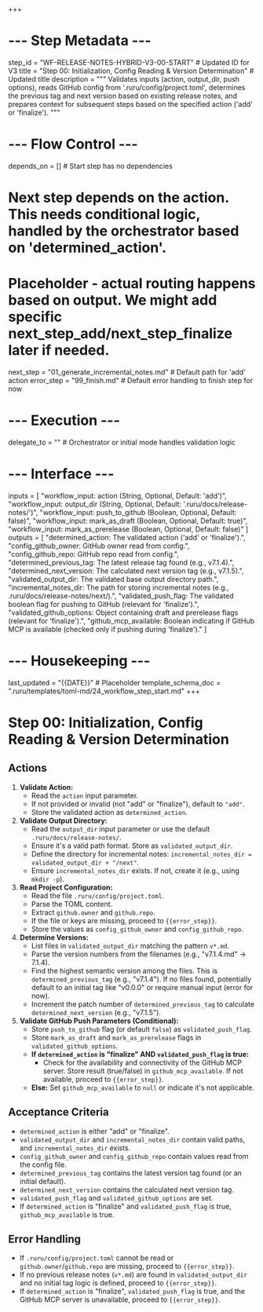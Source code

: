 +++
# --- Step Metadata ---
step_id = "WF-RELEASE-NOTES-HYBRID-V3-00-START" # Updated ID for V3
title = "Step 00: Initialization, Config Reading & Version Determination" # Updated title
description = """
Validates inputs (action, output_dir, push options), reads GitHub config from '.ruru/config/project.toml',
determines the previous tag and next version based on existing release notes,
and prepares context for subsequent steps based on the specified action ('add' or 'finalize').
"""

# --- Flow Control ---
depends_on = [] # Start step has no dependencies
# Next step depends on the action. This needs conditional logic, handled by the orchestrator based on 'determined_action'.
# Placeholder - actual routing happens based on output. We might add specific next_step_add/next_step_finalize later if needed.
next_step = "01_generate_incremental_notes.md" # Default path for 'add' action
error_step = "99_finish.md" # Default error handling to finish step for now

# --- Execution ---
delegate_to = "" # Orchestrator or initial mode handles validation logic

# --- Interface ---
inputs = [
    "workflow_input: action (String, Optional, Default: 'add')",
    "workflow_input: output_dir (String, Optional, Default: '.ruru/docs/release-notes/')",
    "workflow_input: push_to_github (Boolean, Optional, Default: false)",
    "workflow_input: mark_as_draft (Boolean, Optional, Default: true)",
    "workflow_input: mark_as_prerelease (Boolean, Optional, Default: false)"
]
outputs = [
    "determined_action: The validated action ('add' or 'finalize').",
    "config_github_owner: GitHub owner read from config.",
    "config_github_repo: GitHub repo read from config.",
    "determined_previous_tag: The latest release tag found (e.g., v7.1.4).",
    "determined_next_version: The calculated next version tag (e.g., v7.1.5).",
    "validated_output_dir: The validated base output directory path.",
    "incremental_notes_dir: The path for storing incremental notes (e.g., .ruru/docs/release-notes/next/).",
    "validated_push_flag: The validated boolean flag for pushing to GitHub (relevant for 'finalize').",
    "validated_github_options: Object containing draft and prerelease flags (relevant for 'finalize').",
    "github_mcp_available: Boolean indicating if GitHub MCP is available (checked only if pushing during 'finalize')."
]

# --- Housekeeping ---
last_updated = "{{DATE}}" # Placeholder
template_schema_doc = ".ruru/templates/toml-md/24_workflow_step_start.md"
+++

# Step 00: Initialization, Config Reading & Version Determination

## Actions

1.  **Validate Action:**
    *   Read the `action` input parameter.
    *   If not provided or invalid (not "add" or "finalize"), default to `"add"`.
    *   Store the validated action as `determined_action`.
2.  **Validate Output Directory:**
    *   Read the `output_dir` input parameter or use the default `.ruru/docs/release-notes/`.
    *   Ensure it's a valid path format. Store as `validated_output_dir`.
    *   Define the directory for incremental notes: `incremental_notes_dir = validated_output_dir + "/next"`.
    *   Ensure `incremental_notes_dir` exists. If not, create it (e.g., using `mkdir -p`).
3.  **Read Project Configuration:**
    *   Read the file `.ruru/config/project.toml`.
    *   Parse the TOML content.
    *   Extract `github.owner` and `github.repo`.
    *   If the file or keys are missing, proceed to `{{error_step}}`.
    *   Store the values as `config_github_owner` and `config_github_repo`.
4.  **Determine Versions:**
    *   List files in `validated_output_dir` matching the pattern `v*.md`.
    *   Parse the version numbers from the filenames (e.g., "v7.1.4.md" -> 7.1.4).
    *   Find the highest semantic version among the files. This is `determined_previous_tag` (e.g., "v7.1.4"). If no files found, potentially default to an initial tag like "v0.0.0" or require manual input (error for now).
    *   Increment the patch number of `determined_previous_tag` to calculate `determined_next_version` (e.g., "v7.1.5").
5.  **Validate GitHub Push Parameters (Conditional):**
    *   Store `push_to_github` flag (or default `false`) as `validated_push_flag`.
    *   Store `mark_as_draft` and `mark_as_prerelease` flags in `validated_github_options`.
    *   **If `determined_action` is "finalize" AND `validated_push_flag` is true:**
        *   Check for the availability and connectivity of the GitHub MCP server. Store result (true/false) in `github_mcp_available`. If not available, proceed to `{{error_step}}`.
    *   **Else:** Set `github_mcp_available` to `null` or indicate it's not applicable.

## Acceptance Criteria

*   `determined_action` is either "add" or "finalize".
*   `validated_output_dir` and `incremental_notes_dir` contain valid paths, and `incremental_notes_dir` exists.
*   `config_github_owner` and `config_github_repo` contain values read from the config file.
*   `determined_previous_tag` contains the latest version tag found (or an initial default).
*   `determined_next_version` contains the calculated next version tag.
*   `validated_push_flag` and `validated_github_options` are set.
*   If `determined_action` is "finalize" and `validated_push_flag` is true, `github_mcp_available` is true.

## Error Handling

*   If `.ruru/config/project.toml` cannot be read or `github.owner`/`github.repo` are missing, proceed to `{{error_step}}`.
*   If no previous release notes (`v*.md`) are found in `validated_output_dir` and no initial tag logic is defined, proceed to `{{error_step}}`.
*   If `determined_action` is "finalize", `validated_push_flag` is true, and the GitHub MCP server is unavailable, proceed to `{{error_step}}`.